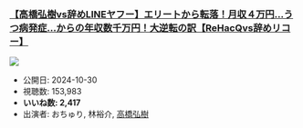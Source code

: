 ### [【高橋弘樹vs辞めLINEヤフー】エリートから転落！月収４万円…うつ病発症…からの年収数千万円！大逆転の訳【ReHacQvs辞めリコー】](https://www.youtube.com/watch?v=A447j1X3yZ8)
[![](https://img.youtube.com/vi/A447j1X3yZ8/sddefault.jpg)](https://www.youtube.com/watch?v=A447j1X3yZ8)
-   公開日: 2024-10-30
-   視聴数: 153,983
-   **いいね数: 2,417**
-   出演者: おちゅり, 林裕介, [高橋弘樹](/rehacq_fan/people/高橋弘樹 "wikilink")
